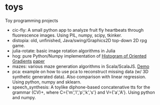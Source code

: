 # toys

Toy programming projects

* cic-fly: A small python app to analyze fruit fly heartbeats through fluorescence images. Using PIL, numpy, scipy, tkinker. 
* distopia: old, unfinished, Java/swing/Graphics2D top-down 2D rpg game.
* julia-rotate: basic image rotation algorithms in Julia
* hog: pure Python/Numpy implementation of [Histogram of Oriented Gradients](https://en.wikipedia.org/wiki/Histogram_of_oriented_gradients) [paper](https://lear.inrialpes.fr/people/triggs/pubs/Dalal-cvpr05.pdf)
* mazes: various maze generation algorithms in Scala/ScalaJS. [Demo](http://facundoq.github.io/mazes/)
* pca: example on how to use pca to reconstruct missing data (w/ 3D synthetic generated data). Also comparison with linear regression. Using python, numpy and sklearn.
* speech_synthesis:  A toylike diphone-based concatenative tts for the grammar (CV)+, where C={'m','l','p','k','s'} and V={'a','A'}. Using python and numpy.




